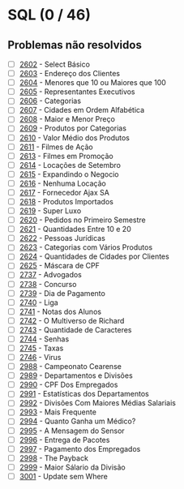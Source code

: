 # SQL (0 / 46)

## Problemas não resolvidos
  - [ ]  [2602](https://www.urionlinejudge.com.br/judge/pt/problems/view/2602) - Select Básico
  - [ ]  [2603](https://www.urionlinejudge.com.br/judge/pt/problems/view/2603) - Endereço dos Clientes
  - [ ]  [2604](https://www.urionlinejudge.com.br/judge/pt/problems/view/2604) - Menores que 10 ou Maiores que 100
  - [ ]  [2605](https://www.urionlinejudge.com.br/judge/pt/problems/view/2605) - Representantes Executivos
  - [ ]  [2606](https://www.urionlinejudge.com.br/judge/pt/problems/view/2606) - Categorias
  - [ ]  [2607](https://www.urionlinejudge.com.br/judge/pt/problems/view/2607) - Cidades em Ordem Alfabética
  - [ ]  [2608](https://www.urionlinejudge.com.br/judge/pt/problems/view/2608) - Maior e Menor Preço
  - [ ]  [2609](https://www.urionlinejudge.com.br/judge/pt/problems/view/2609) - Produtos por Categorias
  - [ ]  [2610](https://www.urionlinejudge.com.br/judge/pt/problems/view/2610) - Valor Médio dos Produtos
  - [ ]  [2611](https://www.urionlinejudge.com.br/judge/pt/problems/view/2611) - Filmes de Ação
  - [ ]  [2613](https://www.urionlinejudge.com.br/judge/pt/problems/view/2613) - Filmes em Promoção
  - [ ]  [2614](https://www.urionlinejudge.com.br/judge/pt/problems/view/2614) - Locações de Setembro
  - [ ]  [2615](https://www.urionlinejudge.com.br/judge/pt/problems/view/2615) - Expandindo o Negocio
  - [ ]  [2616](https://www.urionlinejudge.com.br/judge/pt/problems/view/2616) - Nenhuma Locação
  - [ ]  [2617](https://www.urionlinejudge.com.br/judge/pt/problems/view/2617) - Fornecedor Ajax SA
  - [ ]  [2618](https://www.urionlinejudge.com.br/judge/pt/problems/view/2618) - Produtos Importados
  - [ ]  [2619](https://www.urionlinejudge.com.br/judge/pt/problems/view/2619) - Super Luxo
  - [ ]  [2620](https://www.urionlinejudge.com.br/judge/pt/problems/view/2620) - Pedidos no Primeiro Semestre
  - [ ]  [2621](https://www.urionlinejudge.com.br/judge/pt/problems/view/2621) - Quantidades Entre 10 e 20
  - [ ]  [2622](https://www.urionlinejudge.com.br/judge/pt/problems/view/2622) - Pessoas Jurídicas
  - [ ]  [2623](https://www.urionlinejudge.com.br/judge/pt/problems/view/2623) - Categorias com Vários Produtos
  - [ ]  [2624](https://www.urionlinejudge.com.br/judge/pt/problems/view/2624) - Quantidades de Cidades por Clientes
  - [ ]  [2625](https://www.urionlinejudge.com.br/judge/pt/problems/view/2625) - Máscara de CPF
  - [ ]  [2737](https://www.urionlinejudge.com.br/judge/pt/problems/view/2737) - Advogados
  - [ ]  [2738](https://www.urionlinejudge.com.br/judge/pt/problems/view/2738) - Concurso
  - [ ]  [2739](https://www.urionlinejudge.com.br/judge/pt/problems/view/2739) - Dia de Pagamento
  - [ ]  [2740](https://www.urionlinejudge.com.br/judge/pt/problems/view/2740) - Liga
  - [ ]  [2741](https://www.urionlinejudge.com.br/judge/pt/problems/view/2741) - Notas dos Alunos
  - [ ]  [2742](https://www.urionlinejudge.com.br/judge/pt/problems/view/2742) - O Multiverso de Richard
  - [ ]  [2743](https://www.urionlinejudge.com.br/judge/pt/problems/view/2743) - Quantidade de Caracteres
  - [ ]  [2744](https://www.urionlinejudge.com.br/judge/pt/problems/view/2744) - Senhas
  - [ ]  [2745](https://www.urionlinejudge.com.br/judge/pt/problems/view/2745) - Taxas
  - [ ]  [2746](https://www.urionlinejudge.com.br/judge/pt/problems/view/2746) - Virus
  - [ ]  [2988](https://www.urionlinejudge.com.br/judge/pt/problems/view/2988) - Campeonato Cearense
  - [ ]  [2989](https://www.urionlinejudge.com.br/judge/pt/problems/view/2989) - Departamentos e Divisões
  - [ ]  [2990](https://www.urionlinejudge.com.br/judge/pt/problems/view/2990) - CPF Dos Empregados
  - [ ]  [2991](https://www.urionlinejudge.com.br/judge/pt/problems/view/2991) - Estatísticas dos Departamentos
  - [ ]  [2992](https://www.urionlinejudge.com.br/judge/pt/problems/view/2992) - Divisões Com Maiores Médias Salariais
  - [ ]  [2993](https://www.urionlinejudge.com.br/judge/pt/problems/view/2993) - Mais Frequente
  - [ ]  [2994](https://www.urionlinejudge.com.br/judge/pt/problems/view/2994) - Quanto Ganha um Médico?
  - [ ]  [2995](https://www.urionlinejudge.com.br/judge/pt/problems/view/2995) - A Mensagem do Sensor
  - [ ]  [2996](https://www.urionlinejudge.com.br/judge/pt/problems/view/2996) - Entrega de Pacotes
  - [ ]  [2997](https://www.urionlinejudge.com.br/judge/pt/problems/view/2997) - Pagamento dos Empregados
  - [ ]  [2998](https://www.urionlinejudge.com.br/judge/pt/problems/view/2998) - The Payback
  - [ ]  [2999](https://www.urionlinejudge.com.br/judge/pt/problems/view/2999) - Maior Sálario da Divisão
  - [ ]  [3001](https://www.urionlinejudge.com.br/judge/pt/problems/view/3001) - Update sem Where